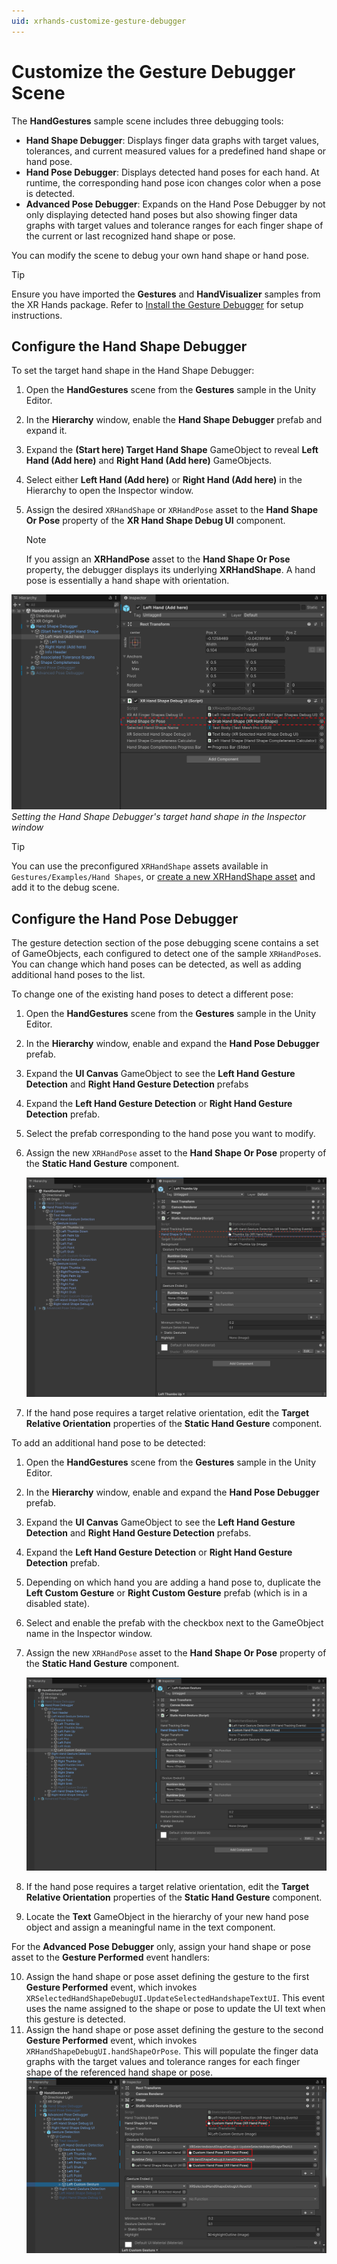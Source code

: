 ```yaml
---
uid: xrhands-customize-gesture-debugger
---
```


# Customize the Gesture Debugger Scene

The **HandGestures** sample scene includes three debugging tools:

- **Hand Shape Debugger**: Displays finger data graphs with target values, tolerances, and current measured values for a predefined hand shape or hand pose.
- **Hand Pose Debugger**: Displays detected hand poses for each hand. At runtime, the corresponding hand pose icon changes color when a pose is detected.
- **Advanced Pose Debugger**: Expands on the Hand Pose Debugger by not only displaying detected hand poses but also showing finger data graphs with target values and tolerance ranges for each finger shape of the current or last recognized hand shape or pose.


You can modify the scene to debug your own hand shape or hand pose.

> [!TIP]
> Ensure you have imported the **Gestures** and **HandVisualizer** samples from the XR Hands package. Refer to [Install the Gesture Debugger](xref:xrhands-install-gesture-debugger) for setup instructions.

<a id="set-hand-shape"></a>

## Configure the Hand Shape Debugger

To set the target hand shape in the Hand Shape Debugger:

1. Open the **HandGestures** scene from the **Gestures** sample in the Unity Editor.
2. In the **Hierarchy** window, enable the **Hand Shape Debugger** prefab and expand it.
3. Expand the **(Start here) Target Hand Shape** GameObject to reveal **Left Hand (Add here)** and **Right Hand (Add here)** GameObjects.
4. Select either **Left Hand (Add here)** or **Right Hand (Add here)** in the Hierarchy to open the Inspector window.
5. Assign the desired `XRHandShape` or `XRHandPose` asset to the **Hand Shape Or Pose** property of the **XR Hand Shape Debug UI** component.

   > [!Note]
   > If you assign an **XRHandPose** asset to the **Hand Shape Or Pose** property, the debugger displays its underlying **XRHandShape**. A hand pose is essentially a hand shape with orientation.

![The Hand Shape Debugger](../images/gestures/set-hand-shape.png)<br/>*Setting the Hand Shape Debugger's target hand shape in the Inspector window*

   > [!TIP]
   > You can use the preconfigured `XRHandShape` assets available in `Gestures/Examples/Hand Shapes`, or [create a new XRHandShape asset](xref:xrhands-hand-shapes#create-a-hand-shape-asset) and add it to the debug scene.

<a id="set-hand-pose"></a>

## Configure the Hand Pose Debugger

The gesture detection section of the pose debugging scene contains a set of GameObjects, each configured to detect one of the sample `XRHandPose`s. You can change which hand poses can be detected, as well as adding additional hand poses to the list.

To change one of the existing hand poses to detect a different pose:

1. Open the **HandGestures** scene from the **Gestures** sample in the Unity Editor.
2. In the **Hierarchy** window, enable and expand the **Hand Pose Debugger** prefab.
3. Expand the **UI Canvas** GameObject to see the **Left Hand Gesture Detection** and **Right Hand Gesture Detection**  prefabs
4. Expand the **Left Hand Gesture Detection** or **Right Hand Gesture Detection** prefab.
5. Select the prefab corresponding to the hand pose you want to modify.
6. Assign the new `XRHandPose` asset to the **Hand Shape Or Pose** property of the **Static Hand Gesture** component.

   ![Thumbs Up hand pose prefab](../images/gestures/set-hand-pose.png)

7. If the hand pose requires a target relative orientation, edit the **Target Relative Orientation** properties of the **Static Hand Gesture** component.

To add an additional hand pose to be detected:

1. Open the **HandGestures** scene from the **Gestures** sample in the Unity Editor.
2. In the **Hierarchy** window, enable and expand the **Hand Pose Debugger** prefab.
3. Expand the **UI Canvas** GameObject to see the **Left Hand Gesture Detection** and **Right Hand Gesture Detection** prefabs.
4. Expand the **Left Hand Gesture Detection** or **Right Hand Gesture Detection** prefab.
5. Depending on which hand you are adding a hand pose to, duplicate the **Left Custom Gesture** or **Right Custom Gesture** prefab (which is in a disabled state).
6. Select and enable the prefab with the checkbox next to the GameObject name in the Inspector window.
7. Assign the new `XRHandPose` asset to the **Hand Shape Or Pose** property of the **Static Hand Gesture** component.

   ![Custom hand pose GameObjects](../images/gestures/custom-hand-pose.png)

8. If the hand pose requires a target relative orientation, edit the **Target Relative Orientation** properties of the **Static Hand Gesture** component.
9. Locate the **Text** GameObject in the hierarchy of your new hand pose object and assign a meaningful name in the text component.

For the **Advanced Pose Debugger** only, assign your hand shape or pose asset to the **Gesture Performed** event handlers:

10. Assign the hand shape or pose asset defining the gesture to the first **Gesture Performed** event, which invokes `XRSelectedHandShapeDebugUI.UpdateSelectedHandshapeTextUI`. This event uses the name assigned to the shape or pose to update the UI text when this gesture is detected.
11. Assign the hand shape or pose asset defining the gesture to the second **Gesture Performed** event, which invokes `XRHandShapeDebugUI.handShapeOrPose`. This will populate the finger data graphs with the target values and tolerance ranges for each finger shape of the referenced hand shape or pose.
   ![Set custom hand gesture](../images/gestures/set-static-hand-gesture.png)
